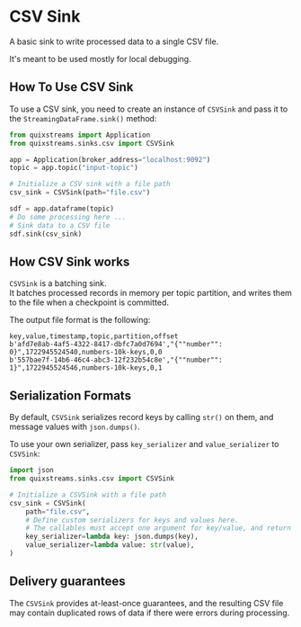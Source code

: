# CSV Sink

A basic sink to write processed data to a single CSV file.

It's meant to be used mostly for local debugging.

## How To Use CSV Sink

To use a CSV sink, you need to create an instance of `CSVSink` and pass 
it to the `StreamingDataFrame.sink()` method:

```python
from quixstreams import Application
from quixstreams.sinks.csv import CSVSink

app = Application(broker_address="localhost:9092")
topic = app.topic("input-topic")

# Initialize a CSV sink with a file path 
csv_sink = CSVSink(path="file.csv")

sdf = app.dataframe(topic)
# Do some processing here ...
# Sink data to a CSV file
sdf.sink(csv_sink)
```

## How CSV Sink works
`CSVSink` is a batching sink.  
It batches processed records in memory per topic partition, and writes them to the file when a checkpoint is committed.  

The output file format is the following:
```
key,value,timestamp,topic,partition,offset
b'afd7e8ab-4af5-4322-8417-dbfc7a0d7694',"{""number"": 0}",1722945524540,numbers-10k-keys,0,0
b'557bae7f-14b6-46c4-abc3-12f232b54c8e',"{""number"": 1}",1722945524546,numbers-10k-keys,0,1
```
## Serialization Formats
By default, `CSVSink` serializes record keys by calling `str()` on them, and message values with `json.dumps()`.

To use your own serializer, pass `key_serializer` and `value_serializer` to `CSVSink`:

```python
import json
from quixstreams.sinks.csv import CSVSink

# Initialize a CSVSink with a file path 
csv_sink = CSVSink(
    path="file.csv",
    # Define custom serializers for keys and values here.
    # The callables must accept one argument for key/value, and return a string
    key_serializer=lambda key: json.dumps(key),
    value_serializer=lambda value: str(value), 
)
```

## Delivery guarantees
The `CSVSink` provides at-least-once guarantees, and the resulting CSV file may contain duplicated rows of data if there were errors during processing.
